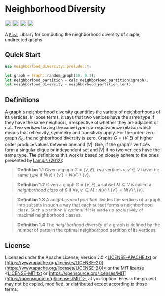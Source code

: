 # Neighborhood Diversity

[<img alt="crates.io" src="https://img.shields.io/crates/v/neighborhood-diversity.svg?style=for-the-badge&color=ffc92f&logo=rust" height="20">](https://crates.io/crates/neighborhood-diversity)
[<img alt="docs.rs" src="https://img.shields.io/docsrs/neighborhood-diversity?style=for-the-badge&color=66c2a5&logo=docs.rs" height="20">](https://docs.rs/neighborhood-diversity)
[<img alt="build status" src="https://img.shields.io/github/actions/workflow/status/ludwigschlame/neighborhood-diversity/rust.yml?style=for-the-badge" height="20">](https://github.com/ludwigschlame/neighborhood-diversity/actions)
[<img alt="license" src="https://img.shields.io/crates/l/neighborhood-diversity?style=for-the-badge" height="20">](#license)

A [`Rust`](https://www.rust-lang.org) Library for computing the neighborhood diversity of simple, undirected graphs.

## Quick Start

```rust
use neighborhood_diversity::prelude::*;

let graph = Graph::random_graph(10, 0.1);
let neighborhood_partition = calc_neighborhood_partition(&graph);
let neighborhood_diversity = neighborhood_partition.len();
```

## Definitions

A graph's neighborhood diversity quantifies the variety of neighborhoods of its vertices.
In loose terms, it says that two vertices have the same type if they have the same neighbors, irrespective of whether they are adjacent or not.
Two vertices having the same type is an equivalence relation which means that reflexivity, symmetry and transitivity apply.
For the order-zero graph $K_0$, the neighborhood diversity is zero.
Graphs $G = (V, E)$ of higher order produce values between one and $|V|$.
One, if the graph's vertices form a singular clique or independent set and $|V|$ if no two vertices have the same type.
The definitions this work is based on closely adhere to the ones presented by [Lampis (2012)](https://doi.org/10.1007/s00453-011-9554-x "Algorithmic Meta-theorems for Restrictions of Treewidth"):

>**Definition 1.1**
Given a graph $G = (V, E)$, two vertices $v, v' \in V$ have the same *type* if $N(v) \setminus \{v'\} = N(v') \setminus \{v\}$.

>**Definition 1.2**
Given a graph $G = (V, E)$, a subset $M \subseteq V$ is called a *neighborhood class* of $G$ if $\forall v, v' \in M: N(v) \setminus \{v'\} = N(v') \setminus \{v\}$.

>**Definition 1.3**
A *neighborhood partition* divides the vertices of a graph into subsets in such a way that each subset forms a neighborhood class.
    Such a partition is *optimal* if it is made up exclusively of maximal neighborhood classes.

>**Definition 1.4**
The *neighborhood diversity* of a graph is defined by the number of parts in the optimal neighborhood partition of its vertices.

## License

Licensed under the Apache License, Version 2.0 <[LICENSE-APACHE.txt](LICENSE-APACHE.txt) or [https://www.apache.org/licenses/LICENSE-2.0](https://www.apache.org/licenses/LICENSE-2.0)> or the MIT license <[LICENSE-MIT.txt](LICENSE-MIT.txt) or [https://opensource.org/licenses/MIT](https://opensource.org/licenses/MIT)>, at your option. 
Files in the project may not be copied, modified, or distributed except according to those terms.
